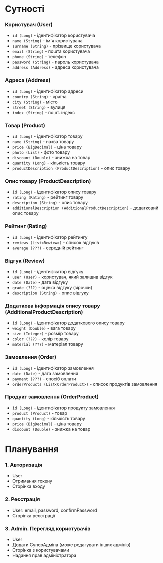 # Сутності

### Користувач (User)
- `id (Long)` - ідентифікатор користувача
- `name (String)` - ім'я користувача
- `surname (String)` - прізвище користувача
- `email (String)` - пошта користувача
- `phone (String)` - телефон
- `password (String)` - пароль користувача
- `address (Address)` - адреса користувача

### Адреса (Address)
- `id (Long)` - ідентифікатор адреси
- `country (String)` - країна
- `city (String)` - місто
- `street (String)` - вулиця
- `index (String)` - пошт. індекс

### Товар (Product)
- `id (Long)` - ідентифікатор товару
- `name (String)` - назва товару
- `price (BigDecimal)` - ціна товару
- `photo (List)` - фото товару
- `discount (Double)` - знижка на товар
- `quantity (Long)` - кількість товару
- `productDescription (ProductDescription)` - опис товару

### Опис товару (ProductDescription)
- `id (Long)` - ідентифікатор опису товару
- `rating (Rating)` - рейтинг товару
- `description (String)` - опис товару
- `additionalDescription (AdditionalProductDescription)` - додатковий опис товару

### Рейтинг (Rating)
- `id (Long)` - ідентифікатор рейтингу
- `reviews (List<Rewiew>)` - список відгуків
- `average (???)` - середній рейтинг

### Відгук (Review)
- `id (Long)` - ідентифікатор відгуку
- `user (User)` - користувач, який залишив відгук
- `date (Date)` - дата відгуку
- `grade (???)` - оцінка відгуку (зірочки)
- `description (String)` - опис відгуку

### Додаткова інформація опису товару (AdditionalProductDescription)
- `id (Long)` - ідентифікатор додаткового опису товару
- `weight (Double)` - вага товару
- `size (Integer)` - розмір товару
- `color (???)` - колір товару
- `material (???)` - матеріал товару

### Замовлення (Order)
- `id (Long)` - ідентифікатор замовлення
- `date (Date)` - дата замовлення
- `payment (???)` - спосіб оплати
- `orderProducts (List<OrderProduct>)` - список продуктів замовлення

### Продукт замовлення (OrderProduct)
- `id (Long)` - ідентифікатор продукту замовлення
- `product (Product)` - товар
- `quantity (Long)` - кількість товару
- `price (BigDecimal)` - ціна товару
- `discount (Double)` - знижка на товар

# Планування

### 1. Авторизація
- User
- Отримання токену
- Сторінка входу

### 2. Реєстрація
- User: email, password, confirmPassword
- Сторінка реєстрації

### 3. Admin. Перегляд користувачів
- User
- Додати СуперАдміна (може редагувати інших адмінів)
- Сторінка з користувачами
- Надання прав адміністратора

